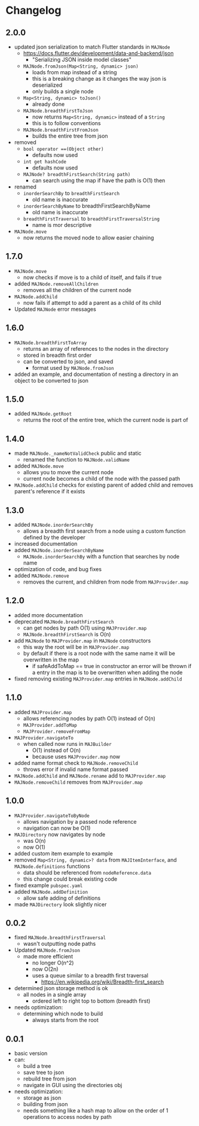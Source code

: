 # Changelog

## 2.0.0

- updated json serialization to match Flutter standards in ```MAJNode```
    - https://docs.flutter.dev/development/data-and-backend/json
        - "Serializing JSON inside model classes"
    - ```MAJNode.fromJson(Map<String, dynamic> json)```
        - loads from map instead of a string
        - this is a breaking change as it changes the way json is deserialized
        - only builds a single node
    - ```Map<String, dynamic> toJson()```
        - already done
    - ```MAJNode.breadthFirstToJson```
        - now returns ```Map<String, dynamic>``` instead of a ```String```
        - this is to follow conventions
    - ```MAJNode.breadthFirstFromJson```
        - builds the entire tree from json
- removed
    - ```bool operator ==(Object other)```
        - defaults now used
    - ```int get hashCode```
        - defaults now used
    - ```MAJNode? breadthFirstSearch(String path)```
        - can search using the map if have the path is O(1) then
- renamed
    - ```inorderSearchBy``` to ```breadthFirstSearch```
        - old name is inaccurate
    - ```inorderSearchByName``` to breadthFirstSearchByName
        - old name is inaccurate
    - ```breadthFirstTraversal``` to ```breadthFirstTraversalString```
        - name is mor descriptive
- ```MAJNode.move```
    - now returns the moved node to allow easier chaining

## 1.7.0

- ```MAJNode.move```
    - now checks if move is to a child of itself, and fails if true
- added ```MAJNode.removeAllChildren```
    - removes all the children of the current node
- ```MAJNode.addChild```
    - now fails if attempt to add a parent as a child of its child
- Updated ```MAJNode``` error messages

## 1.6.0

- ```MAJNode.breadthFirstToArray```
    - returns an array of references to the nodes in the directory
    - stored in breadth first order
    - can be converted to json, and saved
        - format used by ```MAJNode.fromJson```
- added an example, and documentation of nesting a directory in an object to be converted to json

## 1.5.0

- added ```MAJNode.getRoot```
    - returns the root of the entire tree, which the current node is part of

## 1.4.0

- made ```MAJNode._nameNotValidCheck``` public and static
    - renamed the function to ```MAJNode.validName```
- added ```MAJNode.move```
    - allows you to move the current node
    - current node becomes a child of the node with the passed path
- ```MAJNode.addChild``` checks for existing parent of added child and removes parent's reference if
  it exists

## 1.3.0

- added ```MAJNode.inorderSearchBy```
    - allows a breadth first search from a node using a custom function defined by the developer
- increased documentation
- added ```MAJNode.inorderSearchByName```
    - ```MAJNode.inorderSearchBy``` with a function that searches by node name
- optimization of code, and bug fixes
- added ```MAJNode.remove```
    - removes the current, and children from node from ```MAJProvider.map```

## 1.2.0

- added more documentation
- deprecated ```MAJNode.breadthFirstSearch```
    - can get nodes by path O(1) using ```MAJProvider.map```
    - ```MAJNode.breadthFirstSearch``` is O(n)
- add ```MAJNode``` to ```MAJProvider.map``` in ```MAJNode``` constructors
    - this way the root will be in ```MAJProvider.map```
    - by default if there is a root node with the same name it will be overwritten in the map
        - if safeAddToMap == true in constructor an error will be thrown if a entry in the map is to
          be overwritten when adding the node
- fixed removing existing ```MAJProvider.map``` entries in ```MAJNode.addChild```

## 1.1.0

- added ```MAJProvider.map```
    - allows referencing nodes by path O(1) instead of O(n)
    - ```MAJProvider.addToMap```
    - ```MAJProvider.removeFromMap```
- ```MAJProvider.navigateTo```
    - when called now runs in ```MAJBuilder```
        - O(1) instead of O(n)
        - because uses ```MAJProvider.map``` now
- added name format check to ```MAJNode.removeChild```
    - throws error if invalid name format passed
- ```MAJNode.addChild``` and ```MAJNode.rename``` add to ```MAJProvider.map```
- ```MAJNode.removeChild``` removes from ```MAJProvider.map```

## 1.0.0

- ```MAJProvider.navigateToByNode```
    - allows navigation by a passed node reference
    - navigation can now be O(1)
- ```MAJDirectory``` now navigates by node
    - was O(n)
    - now O(1)
- added custom item example to example
- removed ```Map<String, dynamic>? data``` from ```MAJItemInterface```,
  and ```MAJNode.definitions``` functions
    - data should be referenced from ```nodeReference.data```
    - this change could break existing code
- fixed example ```pubspec.yaml```
- added ```MAJNode.addDefinition```
    - allow safe adding of definitions
- made ```MAJDirectory``` look slightly nicer

## 0.0.2

- fixed ```MAJNode.breadthFirstTraversal```
    - wasn't outputting node paths
- Updated ```MAJNode.fromJson```
    - made more efficient
        - no longer O(n^2)
        - now O(2n)
        - uses a queue similar to a breadth first traversal
            - https://en.wikipedia.org/wiki/Breadth-first_search
- determined json storage method is ok
    - all nodes in a single array
        - ordered left to right top to bottom (breadth first)
- needs optimization:
    - determining which node to build
        - always starts from the root

## 0.0.1

- basic version
- can:
    - build a tree
    - save tree to json
    - rebuild tree from json
    - navigate in GUI using the directories obj
- needs optimization:
    - storage as json
    - building from json
    - needs something like a hash map to allow on the order of 1 operations to access nodes by path
